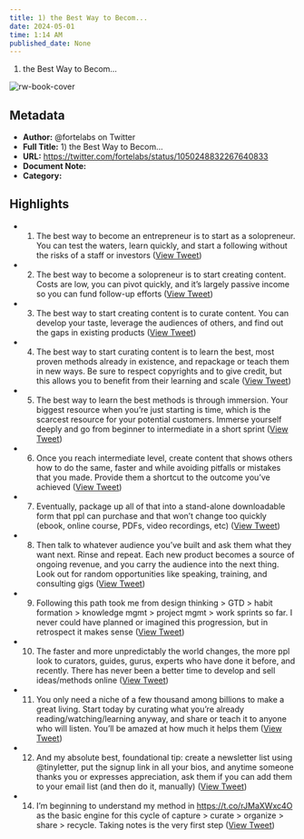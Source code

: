 ```yaml
---
title: 1) the Best Way to Becom...
date: 2024-05-01
time: 1:14 AM
published_date: None
---
```

1) the Best Way to Becom...

![rw-book-cover](https://pbs.twimg.com/profile_images/1527701676521672707/YXvJP3ac.jpg)

## Metadata
- **Author:** @fortelabs on Twitter
- **Full Title:** 1) the Best Way to Becom...
- **URL:** https://twitter.com/fortelabs/status/1050248832267640833
- **Document Note:** 
- **Category:**

## Highlights
- 1) The best way to become an entrepreneur is to start as a solopreneur. You can test the waters, learn quickly, and start a following without the risks of a staff or investors ([View Tweet](https://twitter.com/fortelabs/status/1050248832267640833))
- 2) The best way to become a solopreneur is to start creating content. Costs are low, you can pivot quickly, and it’s largely passive income so you can fund follow-up efforts ([View Tweet](https://twitter.com/fortelabs/status/1050248833177772032))
- 3) The best way to start creating content is to curate content. You can develop your taste, leverage the audiences of others, and find out the gaps in existing products ([View Tweet](https://twitter.com/fortelabs/status/1050248834566172673))
- 4) The best way to start curating content is to learn the best, most proven methods already in existence, and repackage or teach them in new ways. Be sure to respect copyrights and to give credit, but this allows you to benefit from their learning and scale ([View Tweet](https://twitter.com/fortelabs/status/1050248835660832768))
- 5) The best way to learn the best methods is through immersion. Your biggest resource when you’re just starting is time, which is the scarcest resource for your potential customers. Immerse yourself deeply and go from beginner to intermediate in a short sprint ([View Tweet](https://twitter.com/fortelabs/status/1050248836642271232))
- 6) Once you reach intermediate level, create content that shows others how to do the same, faster and while avoiding pitfalls or mistakes that you made. Provide them a shortcut to the outcome you’ve achieved ([View Tweet](https://twitter.com/fortelabs/status/1050248837636354048))
- 7) Eventually, package up all of that into a stand-alone downloadable form that ppl can purchase and that won’t change too quickly (ebook, online course, PDFs, video recordings, etc) ([View Tweet](https://twitter.com/fortelabs/status/1050248838609391617))
- 8) Then talk to whatever audience you’ve built and ask them what they want next. Rinse and repeat. Each new product becomes a source of ongoing revenue, and you carry the audience into the next thing. Look out for random opportunities like speaking, training, and consulting gigs ([View Tweet](https://twitter.com/fortelabs/status/1050248839586693120))
- 9) Following this path took me from design thinking > GTD > habit formation > knowledge mgmt > project mgmt > work sprints so far. I never could have planned or imagined this progression, but in retrospect it makes sense ([View Tweet](https://twitter.com/fortelabs/status/1050250281902993408))
- 10) The faster and more unpredictably the world changes, the more ppl look to curators, guides, gurus, experts who have done it before, and recently. There has never been a better time to develop and sell ideas/methods online ([View Tweet](https://twitter.com/fortelabs/status/1050250722808197120))
- 11) You only need a niche of a few thousand among billions to make a great living. Start today by curating what you’re already reading/watching/learning anyway, and share or teach it to anyone who will listen. You’ll be amazed at how much it helps them ([View Tweet](https://twitter.com/fortelabs/status/1050251111691476992))
- 12) And my absolute best, foundational tip: create a newsletter list using @tinyletter, put the signup link in all your bios, and anytime someone thanks you or expresses appreciation, ask them if you can add them to your email list (and then do it, manually) ([View Tweet](https://twitter.com/fortelabs/status/1050251567130001408))
- 14) I’m beginning to understand my method in https://t.co/rJMaXWxc4O as the basic engine for this cycle of capture > curate > organize > share > recycle. Taking notes is the very first step ([View Tweet](https://twitter.com/fortelabs/status/1050253326837637120))
